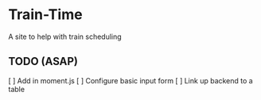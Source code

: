 # Train-Time
A site to help with train scheduling

## TODO (ASAP)
 [ ] Add in moment.js
 [ ] Configure basic input form
 [ ] Link up backend to a table
 
